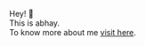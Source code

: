 Hey! 👋 <br>
This is abhay. <br>
To know more about me <a href = "https://github.com/ABHAY0O7">visit here</a>.
